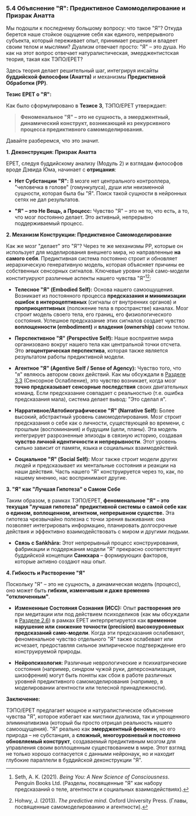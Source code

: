 ### 5.4 Объяснение "Я": Предиктивное Самомоделирование и Призрак Анатта

Мы подошли к последнему большому вопросу: что такое "Я"? Откуда берется наше стойкое ощущение себя как единого, непрерывного субъекта, который переживает опыт, принимает решения и владеет своим телом и мыслями? Дуализм отвечает просто: "Я" – это душа. Но как на этот вопрос отвечает натуралистическая, эмерджентистская теория, такая как ТЭПО/EPET?

Здесь теория делает решительный шаг, интегрируя инсайты **буддийской философии (Анатта)** и механизмы **Предиктивной Обработки (PP)**.

**Тезис EPET о "Я":**

Как было сформулировано в **Тезисе 3**, ТЭПО/EPET утверждает:

> **Феноменальное "Я" – это не сущность, а эмерджентный, динамический конструкт, возникающий из рекурсивного процесса предиктивного самомоделирования.**

Давайте разберемся, что это значит.

**1. Деконструкция: Призрак Анатта**

EPET, следуя буддийскому анализу (Модуль 2) и взглядам философов вроде Дэвида Юма, начинает с **отрицания**:

-   **Нет Субстанции "Я":** В мозге нет центрального контроллера, "человечка в голове" (гомункулуса), души или неизменной сущности, которая была бы "Я". Поиск такой сущности в нейронных сетях не дал результатов.
    
-   **"Я" – это Не Вещь, а Процесс:** Чувство "Я" – это не то, что есть, а то, что мозг постоянно делает. Это активный, непрерывно поддерживаемый процесс.
    

**2. Механизм Конструкции: Предиктивное Самомоделирование**

Как же мозг "делает" это "Я"? Через те же механизмы PP, которые он использует для моделирования внешнего мира, но направленные **на самого себя**. Предиктивная система постоянно строит и обновляет иерархическую генеративную модель, которая объясняет причины ее собственных сенсорных сигналов. Ключевые уровни этой само-модели конституируют различные аспекты нашего чувства "Я"[^seth_self_pp][^hohwy_self_pp]:

-   **Телесное "Я" (Embodied Self):** Основа нашего самоощущения. Возникает из постоянного процесса **предсказания и минимизации ошибок в интероцептивных** (сигналы от внутренних органов) и **проприоцептивных** (положение тела в пространстве) каналах. Мозг строит модель своего тела, его границ, его физиологического состояния. Успешное предсказание этих сигналов создает чувство **воплощенности (embodiment)** и **владения (ownership)** своим телом.
    
-   **Перспективное "Я" (Perspective Self):** Наше восприятие мира организовано вокруг нашего тела как центральной точки отсчета. Это **эгоцентрическая перспектива**, которая также является результатом работы предиктивной модели.
    
-   **Агентное "Я" (Agentive Self / Sense of Agency):** Чувство того, что "я" являюсь автором своих действий. Как мы обсуждали в [Разделе 3.3](../module3/03-examples/) (Сенсорное Ослабление), это чувство возникает, когда мозг **точно предсказывает сенсорные последствия** своих двигательных команд. Если предсказание совпадает с реальностью (т.е. ошибка предсказания мала), система делает вывод: "Это сделал я".
    
-   **Нарративное/Автобиографическое "Я" (Narrative Self):** Более высокий, абстрактный уровень самомоделирования. Мозг строит предсказания о себе как о личности, существующей во времени, с прошлым (воспоминания) и будущим (цели, планы). Эта модель интегрирует разрозненные эпизоды в связную историю, создавая **чувство личной идентичности и непрерывности**. Этот уровень сильно зависит от памяти, языка и социальных взаимодействий.
    
-   **Социальное "Я" (Social Self):** Мозг также строит модели других людей и предсказывает их ментальные состояния и реакции на наши действия. Часть нашего "Я" конструируется через то, как, по нашему мнению, нас воспринимают другие.
    

**3. "Я" как "Лучшая Гипотеза" о Самом Себе**

Таким образом, в рамках ТЭПО/EPET, **феноменальное "Я" – это текущая "лучшая гипотеза" предиктивной системы о самой себе как о едином, воплощенном, агентном, непрерывном существе.** Эта гипотеза чрезвычайно полезна с точки зрения выживания: она позволяет интегрировать информацию, планировать долгосрочные действия и эффективно взаимодействовать с миром и другими людьми.

-   **Связь с Saṅkhāra:** Этот непрерывный процесс конструирования, фабрикации и поддержания модели "Я" прекрасно соответствует буддийской концепции **Санкхара** – формирующих факторов, которые активно создают наш опыт.
    

**4. Гибкость и Растворение "Я"**

Поскольку "Я" – это не сущность, а динамическая модель (процесс), оно может быть **гибким, изменчивым и даже временно "отключенным"**.

-   **Измененные Состояния Сознания (ИСС):** Опыт **растворения эго** при медитации или под действием психоделиков (как мы обсуждали в [Разделе 2.6](../module2/06-altered-states/)) в рамках EPET интерпретируется как **временное нарушение или снижение точности (precision) высокоуровневых предсказаний само-модели**. Когда эти предсказания ослабевают, феноменальное чувство отдельного "Я" также ослабевает или исчезает, предоставляя сильное эмпирическое подтверждение его конструируемой природы.
    
-   **Нейропсихология:** Различные неврологические и психиатрические состояния (например, синдром чужой руки, деперсонализация, шизофрения) могут быть поняты как сбои в работе различных уровней предиктивного самомоделирования (например, в моделировании агентности или телесной принадлежности).
    

**Заключение:**

ТЭПО/EPET предлагает мощное и натуралистическое объяснение чувства "Я", которое избегает как мистики дуализма, так и упрощенного элиминативизма (который бы просто отрицал реальность нашего самоощущения). "Я" реально как **эмерджентный феномен**, но его природа – не субстанция, а **сложный, многоуровневый и постоянно обновляемый конструкт**, создаваемый предиктивным мозгом для управления своим воплощенным существованием в мире. Этот взгляд не только хорошо согласуется с данными нейронаук, но и находит глубокие параллели в буддийской деконструкции "Я".


[^seth_self_pp]: Seth, A. K. (2021). *Being You: A New Science of Consciousness*. Penguin Books Ltd. (Разделы, посвященные "Я" как набору предсказаний о теле, агентности и социальных взаимодействиях).
[^hohwy_self_pp]: Hohwy, J. (2013). *The predictive mind*. Oxford University Press. (Главы, посвященные самомоделированию и агентности).

